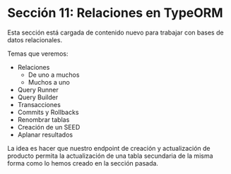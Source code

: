 # Sección 11: Relaciones en TypeORM

Esta sección está cargada de contenido nuevo para trabajar con bases de datos relacionales.

Temas que veremos:

- Relaciones
  - De uno a muchos
  - Muchos a uno
- Query Runner
- Query Builder
- Transacciones
- Commits y Rollbacks
- Renombrar tablas
- Creación de un SEED
- Aplanar resultados

La idea es hacer que nuestro endpoint de creación y actualización de producto permita la actualización de una tabla secundaria de la misma forma como lo hemos creado en la sección pasada.
